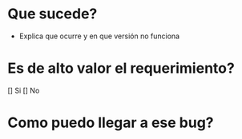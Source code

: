 # Que sucede?
  - Explica que ocurre y en que versión no funciona

# Es de alto valor el requerimiento?
  [] Si
  [] No
 
# Como puedo llegar a ese bug?
